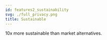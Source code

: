 ```yaml
---
id: features2_sustainability
svg: ./full_privacy.png
title: Sustainable
---
```


10x more sustainable than market alternatives.
